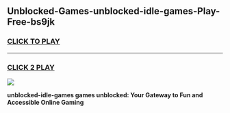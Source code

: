 
## Unblocked-Games-unblocked-idle-games-Play-Free-bs9jk
<h3>
<a href="https://premium76.site?title=unblocked-idle-games&ref=19M">CLICK TO PLAY</a></h3>
<hr>

<h3>
<a href="https://premium76.site?title=unblocked-idle-games&ref=19M">CLICK 2 PLAY</a>
  
</h3>

<a href="https://premium76.site?title=unblocked-idle-games&ref=19M"><img src="https://clearcache.store/games.png"></a>


**unblocked-idle-games games unblocked: Your Gateway to Fun and Accessible Online Gaming**
